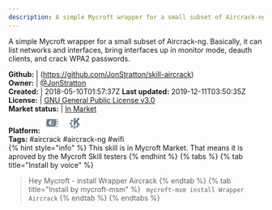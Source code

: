 ```yaml
---
description: A simple Mycroft wrapper for a small subset of Aircrack-ng
---
```

A simple Mycroft wrapper for a small subset of Aircrack-ng. Basically, it can list networks and interfaces, bring interfaces up in monitor mode, deauth clients, and crack WPA2 passwords.

**Github:** | (https://github.com/JonStratton/skill-aircrack)  
**Owner:** | [@JonStratton](https://github.com/JonStratton)  
**Created:** | 2018-05-10T01:57:37Z  **Last updated:** 2019-12-11T03:50:35Z  
**License:** | [GNU General Public License v3.0](https://api.github.com/licenses/gpl-3.0)  
**Market status:** | [In Market](https://market.mycroft.ai/skill/skill-aircrack)  
**Platform:**   ![](.gitbook/assets/picroft-icon.png)  ![](.gitbook/assets/kde.png)   
**Tags:** \#aircrack \#aircrack-ng \#wifi   
{% hint style="info" %}
This skill is in Mycroft Market. That means it is aproved by the Mycroft Skill testers
{% endhint %}
  {% tabs %}
{% tab title="Install by voice" %}
> Hey Mycroft - install Wrapper Aircrack
{% endtab %}
  {% tab title="Install by mycroft-msm" %}
``` mycroft-msm install Wrapper Aircrack```
{% endtab %}
  {% endtabs %}
  